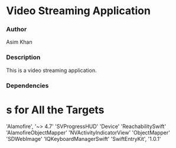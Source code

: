 # Video Streaming Application

### Author
Asim Khan 

### Description
This is a video streaming application. 

### Dependencies
# s for All the Targets
 'Alamofire', '~> 4.7'
 'SVProgressHUD'
 'Device'
 'ReachabilitySwift'
 'AlamofireObjectMapper'
 'NVActivityIndicatorView'
 'ObjectMapper'
 'SDWebImage'
 'IQKeyboardManagerSwift'
 'SwiftEntryKit', '1.0.1'
